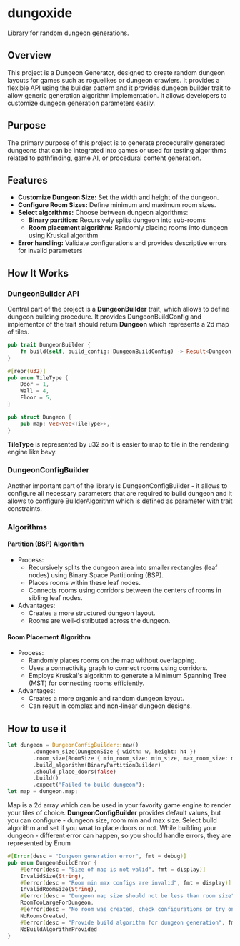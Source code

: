# dungoxide
Library for random dungeon generations.
## Overview
This project is a Dungeon Generator, designed to create random dungeon layouts for games such as roguelikes or dungeon crawlers. It provides a flexible API using the builder pattern and it provides dungeon builder trait to allow generic generation algorithm implementation. It allows developers to customize dungeon generation parameters easily.

## Purpose
The primary purpose of this project is to generate procedurally generated dungeons that can be integrated into games or used for testing algorithms related to pathfinding, game AI, or procedural content generation.

## Features
- **Customize Dungeon Size:** Set the width and height of the dungeon.
- **Configure Room Sizes:** Define minimum and maximum room sizes.
- **Select algorithms:** Choose between dungeon algorithms:
  - **Binary partition:** Recursively splits dungeon into sub-rooms
  - **Room placement algorithm:** Randomly placing rooms into dungeon using Kruskal algorithm
- **Error handling:** Validate configurations and provides descriptive errors for invalid parameters

## How It Works

### DungeonBuilder API
Central part of the project is a **DungeonBuilder** trait, which allows to define dungeon building procedure.
It provides DungeonBuildConfig and implementor of the trait should return **Dungeon** which represents a 2d map of tiles.

```Rust
pub trait DungeonBuilder {
    fn build(self, build_config: DungeonBuildConfig) -> Result<Dungeon, DungeonBuildError>;
}
```

```Rust
#[repr(u32)]
pub enum TileType {
    Door = 1,
    Wall = 4,
    Floor = 5,
}

pub struct Dungeon {
    pub map: Vec<Vec<TileType>>,
}
```
**TileType** is represented by u32 so it is easier to map to tile in the rendering engine like bevy.

### DungeonConfigBuilder<BuilderAlgorithm>

Another important part of the library is DungeonConfigBuilder - it allows to configure all necessary parameters that are required to build dungeon and it allows to configure BuilderAlgorithm which is defined as parameter with trait constraints.

### Algorithms

#### Partition (BSP) Algorithm
- Process:
  - Recursively splits the dungeon area into smaller rectangles (leaf nodes) using Binary Space Partitioning (BSP).
  - Places rooms within these leaf nodes.
  - Connects rooms using corridors between the centers of rooms in sibling leaf nodes.
- Advantages:
  - Creates a more structured dungeon layout.
  - Rooms are well-distributed across the dungeon.

#### Room Placement Algorithm
- Process:
  - Randomly places rooms on the map without overlapping.
  - Uses a connectivity graph to connect rooms using corridors.
  - Employs Kruskal's algorithm to generate a Minimum Spanning Tree (MST) for connecting rooms efficiently.
- Advantages:
  - Creates a more organic and random dungeon layout.
  - Can result in complex and non-linear dungeon designs.

## How to use it

```Rust
let dungeon = DungeonConfigBuilder::new()
        .dungeon_size(DungeonSize { width: w, height: h4 })
        .room_size(RoomSize { min_room_size: min_size, max_room_size: max_size })
        .build_algorithm(BinaryPartitionBuilder)
        .should_place_doors(false)
        .build()
        .expect("Failed to build dungeon");
let map = dungeon.map;
```

Map is a 2d array which can be used in your favority game engine to render your tiles of choice.
**DungeonConfigBuilder** provides default values, but you can configure - dungeon size, room min and max size. Select build algorithm and set if you wnat to place doors or not.
While building your dungeon - different error can happen, so you should handle errors, they are represented by Enum

```Rust
#[Error(desc = "Dungeon generation error", fmt = debug)]
pub enum DungeonBuildError {
    #[error(desc = "Size of map is not valid", fmt = display)]
    InvalidSize(String),
    #[error(desc = "Room min max configs are invalid", fmt = display)]
    InvalidRoomSize(String),
    #[error(desc = "Dungeon map size should not be less than room size", fmt = display)]
    RoomTooLargeForDungeon,
    #[error(desc = "No room was created, check configurations or try one more time", fmt = display)]
    NoRoomsCreated,
    #[error(desc = "Provide build algorithm for dungeon generation", fmt = display)]
    NoBuildAlgorithmProvided
}
```
